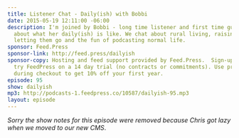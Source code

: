 ```yaml
---
title: Listener Chat - Daily(ish) with Bobbi
date: 2015-05-19 12:11:00 -06:00
description: I'm joined by Bobbi - long time listener and first time guest - to chat
  about what her daily(ish) is like. We chat about rural living, raising kids and
  letting them go and the fun of podcasting normal life.
sponsor: Feed.Press
sponsor-link: http://feed.press/dailyish
sponsor-copy: Hosting and feed support provided by Feed.Press.  Sign-up today and
  try FeedPress on a 14 day trial (no contracts or commitments). Use promo code "dailyish"
  during checkout to get 10% off your first year.
episode: 95
show: dailyish
mp3: http://podcasts-1.feedpress.co/10587/dailyish-95.mp3
layout: episode
---
```


<em>Sorry the show notes for this episode were removed because Chris got lazy when we moved to our new CMS</em>.
